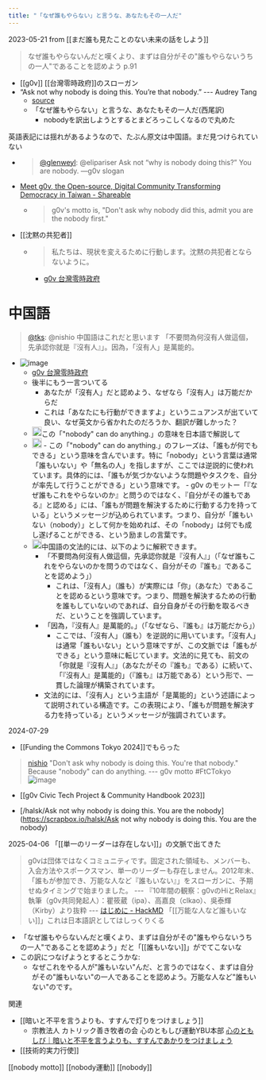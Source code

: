 ```yaml
---
title: "「なぜ誰もやらない」と言うな、あなたもその一人だ"
---
```


2023-05-21
from [[まだ誰も見たことのない未来の話をしよう]]
> なぜ誰もやらないんだと嘆くより、まずは自分がその"誰もやらないうちの一人"であることを認めよう p.91
- [[g0v]] [[台灣零時政府]]のスローガン
- “Ask not why nobody is doing this. You’re that nobody.” --- Audrey Tang
    - [source](https://sayit.pdis.nat.gov.tw/speech/22302)
    - 「なぜ誰もやらない」と言うな、あなたもその一人だ(西尾訳)
        - nobodyを訳出しようとするとまどろっこしくなるので丸めた

英語表記には揺れがあるようなので、たぶん原文は中国語。まだ見つけられていない
- > [@glenweyl](https://twitter.com/glenweyl/status/1585077211517702145?s=20): @elipariser Ask not “why is nobody doing this?” You are nobody. —g0v slogan
- [Meet g0v, the Open-source, Digital Community Transforming Democracy in Taiwan - Shareable](https://www.shareable.net/meet-g0v-the-open-source-digital-community-transforming-democracy-in-taiwan/)
    - > g0v's motto is, "Don't ask why nobody did this, admit you are the nobody first."
- [[沈黙の共犯者]]
    - > 私たちは、現状を変えるために行動します。沈黙の共犯者とならないように。
        - [g0v 台灣零時政府](https://g0v.tw/intl/en/manifesto/en/)

# 中国語
> [@tks](https://twitter.com/tks/status/1660042799734198279?s=20): @nishio 中国語はこれだと思います
> 「不要問為何沒有人做這個，先承認你就是『沒有人』」。因為，「沒有人」是萬能的。
- ![image](https://gyazo.com/1b894bd0e19972d1844da1fce197628b/thumb/1000)
    - [g0v 台灣零時政府](https://g0v.tw/intl/en/novice/)
    - 後半にもう一言ついてる
        - あなたが「沒有人」だと認めよう、なぜなら「沒有人」は万能だからだ
        - これは「あなたにも行動ができますよ」というニュアンスが出ていて良い、なぜ英文から省かれたのだろうか、翻訳が難しかった？
    - <img src='https://scrapbox.io/api/pages/nishio/nishio/icon' alt='nishio.icon' height="19.5"/>この「"nobody" can do anything.」の意味を日本語で解説して
    - <img src='https://scrapbox.io/api/pages/nishio/gpt/icon' alt='gpt.icon' height="19.5"/>
        - この「"nobody" can do anything.」のフレーズは、「誰もが何でもできる」という意味を含んでいます。特に「nobody」という言葉は通常「誰もいない」や「無名の人」を指しますが、ここでは逆説的に使われています。具体的には、「誰もが気づかないような問題やタスクを、自分が率先して行うことができる」という意味です。
        - g0v のモットー「『なぜ誰もこれをやらないのか』と問うのではなく、『自分がその誰もである』と認める」には、「誰もが問題を解決するために行動する力を持っている」というメッセージが込められています。つまり、自分が「誰もいない（nobody）」として何かを始めれば、その「nobody」は何でも成し遂げることができる、という励ましの言葉です。
    - <img src='https://scrapbox.io/api/pages/nishio/gpt/icon' alt='gpt.icon' height="19.5"/>中国語の文法的には、以下のように解釈できます。
        - 「不要問為何沒有人做這個，先承認你就是『沒有人』」（「なぜ誰もこれをやらないのかを問うのではなく、自分がその『誰も』であることを認めよう」）
            - これは、「沒有人」（誰も）が実際には「你」（あなた）であることを認めるという意味です。つまり、問題を解決するための行動を誰もしていないのであれば、自分自身がその行動を取るべきだ、ということを強調しています。
        - 「因為，『沒有人』是萬能的。」（「なぜなら、『誰も』は万能だから」）
            - ここでは、「沒有人」（誰も）を逆説的に用いています。「沒有人」は通常「誰もいない」という意味ですが、この文脈では「誰もができる」という意味に転じています。文法的に見ても、前文の「你就是『沒有人』」（あなたがその『誰も』である）に続いて、「『沒有人』是萬能的」（『誰も』は万能である）という形で、一貫した論理が構築されています。
        - 文法的には、「沒有人」という主語が「是萬能的」という述語によって説明されている構造です。この表現により、「誰もが問題を解決する力を持っている」というメッセージが強調されています。

2024-07-29
- [[Funding the Commons Tokyo 2024]]でもらった
> [nishio](https://x.com/nishio/status/1816325665635107045) "Don't ask why nobody is doing this. You're that nobody." Because "nobody" can do anything. --- g0v motto #FtCTokyo
>  ![image](https://gyazo.com/53c3d26672dbe6b66ac1628071e30957/thumb/1000)
- [[g0v Civic Tech Project & Community Handbook 2023]]

- [/halsk/Ask not why nobody is doing this. You are the nobody](https://scrapbox.io/halsk/Ask not why nobody is doing this. You are the nobody)

2025-04-06
「[[単一のリーダーは存在しない]]」の文脈で出てきた
> g0vは団体ではなくコミュニティです。固定された領域も、メンバーも、入会方法やスポークスマン、単一のリーダーも存在しません。2012年末、「誰もが参加でき、万能な人など『誰もいない』」をスローガンに、予期せぬタイミングで始まりました。
>  --- 『10年間の観察：g0vのHiとRelax』執筆（g0v共同発起人）：瞿筱葳（ipa）、高嘉良（clkao）、吳泰輝（Kirby）より抜粋 --- [はじめに - HackMD](https://g0v.hackmd.io/@jothon/ctpbook_jp/https%3A%2F%2Fg0v.hackmd.io%2F%40jothon%2FHyi1urjqR)
「[[万能な人など誰もいない]]」これは日本語訳としてはしっくりくる
- 「なぜ誰もやらないんだと嘆くより、まずは自分がその"誰もやらないうちの一人"であることを認めよう」だと「[[誰もいない]]」がでてこないな
- この訳につなげようとするとこうかな:
    - なぜこれをやる人が"誰もいない"んだ、と言うのではなく、まずは自分がその"誰もいない"の一人であることを認めよう。万能な人など"誰もいない"のです。

関連
- [[暗いと不平を言うよりも、すすんで灯りをつけましょう]]
    - 宗教法人 カトリック善き牧者の会 心のともしび運動YBU本部 [心のともしび｜暗いと不平を言うよりも、すすんであかりをつけましょう](https://www.tomoshibi.or.jp/)
- [[技術的実力行使]]


[[nobody motto]]
[[nobody運動]]
[[nobody]]